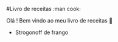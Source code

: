 #Livro de receitas :man cook:

Olá ! Bem vindo ao meu livro de receitas :wave:

 - Strogonoff de frango
